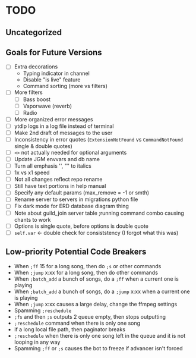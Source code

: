 # TODO

## Uncategorized

## Goals for Future Versions

- [ ] Extra decorations
  - Typing indicator in channel
  - Disable "is live" feature
  - Command sorting (more vs filters)
- [ ] More filters
  - [ ] Bass boost
  - [ ] Vaporwave (reverb)
  - [ ] Radio
- [ ] More organized error messages
- [ ] ytdlp logs in a log file instead of terminal
- [ ] Make 2nd draft of messages to the user
- [ ] Inconsistency in error quotes (`ExtensionNotFound` vs `CommandNotFound` single & double quotes)
- [ ] `<>` not actually needed for optional arguments
- [ ] Update JGM envvars and db name
- [ ] Turn all emphasis '', "" to italics
- [ ] 1x vs x1 speed
- [ ] Not all changes reflect repo rename
- [ ] Still have text portions in help manual
- [ ] Specify any default params (max_remove = -1 or smth)
- [ ] Rename server to servers in migrations python file
- [ ] Fix dark mode for ERD database diagram thing
- [ ] Note about guild_join server table ;running command combo causing chants to work
- [ ] Options is single quote, before options is double quote
- [ ] `self.var` <- double check for consiststency (I forgot what this was)

## Low-priority Potential Code Breakers

- When `;ff` 15 for a long song, then do `;s` or other commands
- When `;jump` x:xx for a long song, then do other commands
- When `;batch_add` a bunch of songs, do a `;ff` when a current one is playing
- When `;batch_add` a bunch of songs, do a `;jump` x:xx when a current one is playing
- When `;jump` x:xx causes a large delay, change the ffmpeg settings
- Spamming `;reschedule`
- `;fs` and then `;s` outputs 2 queue empty, then stops outputting
- `;reschedule` command when there is only one song
- if a long local file path, then paginator breaks
- `;reschedule` when there is only one song left in the queue and it is not looping in any way
- Spamming `;ff` or `;s` causes the bot to freeze if advancer isn't forced

